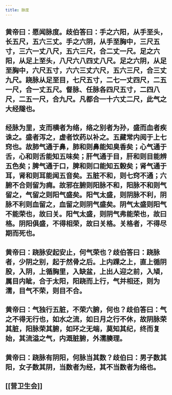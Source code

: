 ```yaml
---
title: 脉度
---
```


## 黄帝曰：愿闻脉度。歧伯答曰：手之六阳，从手至头，长五尺，五六三丈。手之六阴，从手至胸中，三尺五寸，三六一丈八尺，五六三尺，合二丈一尺。足之六阳，从足上至头，八尺六八四丈八尺。足之六阴，从足至胸中，六尺五寸，六六三丈六尺，五六三尺，合三丈九尺。跷脉从足至目，七尺五寸，二七一丈四尺，二五一尺，合一丈五尺。督脉、任脉各四尺五寸，二四八尺，二五一尺，合九尺。凡都合一十六丈二尺，此气之大经隧也。
## 经脉为里，支而横者为络，络之别者为孙，盛而血者疾诛之。盛者泻之，虚者饮药以补之。五藏常内阅于上七窍也。故肺气通于鼻，肺和则鼻能知臭香矣；心气通于舌，心和则舌能知五味矣；肝气通于目，肝和则目能辨五色矣；脾气通于口，脾和则口能知五榖矣；肾气通于耳，肾和则耳能闻五音矣。五脏不和，则七窍不通；六腑不合则留为痈。故邪在腑则阳脉不和，阳脉不和则气留之，气留之则阳气盛矣。阳气太盛，则阴脉不利，阴脉不利则血留之，血留之则阴气盛矣。阴气太盛则阳气不能荣也，故曰关。阳气太盛，则阴气弗能荣也，故曰格。阴阳俱盛，不得相荣，故曰关格。关格者，不得尽期而死也。
## 黄帝曰：跷脉安起安止，何气荣也？歧伯答曰：跷脉者，少阴之别，起于然骨之后。上内踝之上，直上循阴股，入阴，上循胸里，入缺盆，上出人迎之前，入頄，属目内眦，合于太阳，阳跷而上行，气并相还，则为濡，目气不荣，则目不合。
## 黄帝曰：气独行五脏，不荣六腑，何也？歧伯答曰：气之不得无行也，如水之流，如日月之行不休，故阴脉荣其脏，阳脉荣其腑，如环之无端，莫知其纪，终而复始，其流溢之气，内溉脏腑，外濡腠理。
## 黄帝曰：跷脉有阴阳，何脉当其数？歧伯曰：男子数其阳，女子数其阴，当数者为经，其不当数者为络也。
## [[营卫生会]]
